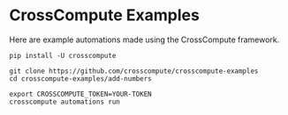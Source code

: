 CrossCompute Examples
=====================
Here are example automations made using the CrossCompute framework.

    pip install -U crosscompute

    git clone https://github.com/crosscompute/crosscompute-examples
    cd crosscompute-examples/add-numbers

    export CROSSCOMPUTE_TOKEN=YOUR-TOKEN
    crosscompute automations run
